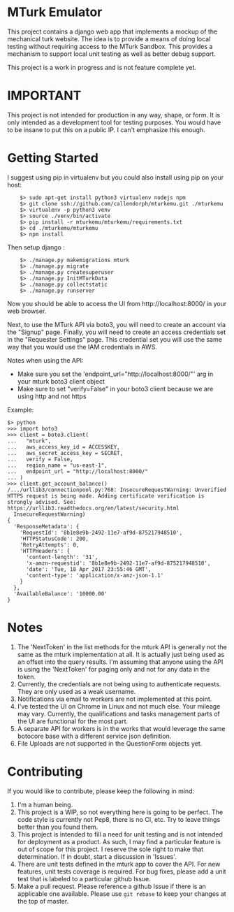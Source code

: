 MTurk Emulator
==============

This project contains a django web app that implements a mockup of the
mechanical turk website. The idea is to provide a means of doing
local testing without requiring access to the MTurk Sandbox. This provides
a mechanism to support local unit testing as well as better debug
support.

This project is a work in progress and is not feature complete yet.

IMPORTANT
=========

This project is not intended for production in any way, shape, or form.
It is only intended as a development tool for testing purposes. You would
have to be insane to put this on a public IP. I can't emphasize this enough.

Getting Started
===============

I suggest using pip in virtualenv but you could also install using
pip on your host:

```
    $> sudo apt-get install python3 virtualenv nodejs npm
    $> git clone ssh://github.com/callendorph/mturkemu.git ./mturkemu
    $> virtualenv -p python3 venv
    $> source ./venv/bin/activate
    $> pip install -r mturkemu/mturkemu/requirements.txt
    $> cd ./mturkemu/mturkemu
    $> npm install
```

Then setup django :

```
    $> ./manage.py makemigrations mturk
    $> ./manage.py migrate
    $> ./manage.py createsuperuser
    $> ./manage.py InitMTurkData
    $> ./manage.py collectstatic
    $> ./manage.py runserver
```

Now you should be able to access the UI from http://localhost:8000/
in your web browser.

Next, to use the MTurk API via boto3, you will need to create an
account via the "Signup" page. Finally, you will need to create an
access credentials set in the "Requester Settings" page. This
credential set you will use the same way that you would use the IAM
credentials in AWS.

Notes when using the API:

- Make sure you set the 'endpoint_url="http://localhost:8000/"' arg in your
    mturk boto3 client object
- Make sure to set "verify=False" in your boto3 client because we are
    using http and not https

Example:

```
$> python
>>> import boto3
>>> client = boto3.client(
...   "mturk",
...   aws_access_key_id = ACCESSKEY,
...   aws_secret_access_key = SECRET,
...   verify = False,
...   region_name = "us-east-1",
...   endpoint_url = "http://localhost:8000/"
... )
>>> client.get_account_balance()
/.../urllib3/connectionpool.py:768: InsecureRequestWarning: Unverified HTTPS request is being made. Adding certificate verification is strongly advised. See: https://urllib3.readthedocs.org/en/latest/security.html
  InsecureRequestWarning)
{
  'ResponseMetadata': {
    'RequestId': '8b1e8e9b-2492-11e7-af9d-875217948510',
    'HTTPStatusCode': 200,
    'RetryAttempts': 0,
    'HTTPHeaders': {
      'content-length': '31',
      'x-amzn-requestid': '8b1e8e9b-2492-11e7-af9d-875217948510',
      'date': 'Tue, 18 Apr 2017 23:55:46 GMT',
      'content-type': 'application/x-amz-json-1.1'
    }
  },
  'AvailableBalance': '10000.00'
}
```

Notes
=======

1.  The 'NextToken' in the list methods for the mturk API is generally
    not the same as the mturk implementation at all. It is actually just
    being used as an offset into the query results. I'm assuming that
    anyone using the API is using the 'NextToken' for paging only and
    not for any data in the token.
2.  Currently, the credentials are not being using to authenticate
    requests. They are only used as a weak username.
3.  Notifications via email to workers are not implemented at this point.
4.  I've tested the UI on Chrome in Linux and not much else. Your mileage
    may vary. Currently, the qualifications and tasks management parts
    of the UI are functional for the most part.
5.  A separate API for workers is in the works that would leverage the
    same botocore base with a different service json definition.
6.  File Uploads are not supported in the QuestionForm objects yet.


Contributing
============

If you would like to contribute, please keep the following in mind:

1.  I'm a human being.
1.  This project is a WIP, so not everything here is going
    to be perfect. The code style is currently not Pep8, there is no
    CI, etc. Try to leave things better than you found them.
2.  This project is intended to fill a need for unit testing and is not
    intended for deployment as a product. As such, I may find a particular
    feature is out of scope for this project. I reserve the sole right to
    make that determination. If in doubt, start a discussion in 'Issues'.
3.  There are unit tests defined in the mturk app to cover the API.
    For new features, unit tests coverage is required. For bug fixes,
    please add a unit test that is labeled to a particular github
    Issue.
4.  Make a pull request. Please reference a github Issue if there is an
    applicable one available. Please use `git rebase` to keep your changes
    at the top of master.
